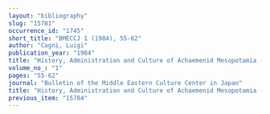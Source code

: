 ```yaml
---
layout: "bibliography"
slug: "15781"
occurrence_id: "1745"
short_title: "BMECCJ 1 (1984), 55-62"
author: "Cagni, Luigi"
publication_year: "1984"
title: "History, Administration and Culture of Achaemenid Mesopotamia - Status of Current Studies"
volume_no_: "1"
pages: "55-62"
journal: "Bulletin of the Middle Eastern Culture Center in Japan"
title: "History, Administration and Culture of Achaemenid Mesopotamia - Status of Current Studies"
previous_item: "15784"
---
```

